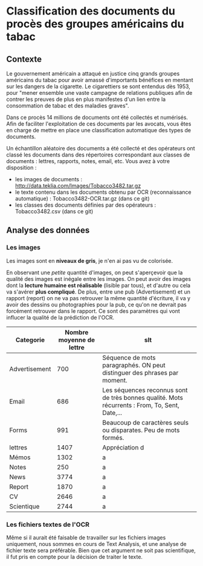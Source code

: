 # Classification des documents du procès des groupes américains du tabac


## Contexte 

Le gouvernement américain a attaqué en justice cinq grands groupes américains du tabac pour avoir amassé d'importants bénéfices en mentant sur les dangers de la cigarette. Le cigarettiers  se sont entendus dès 1953, pour "mener ensemble une vaste campagne de relations publiques afin de contrer les preuves de plus en plus manifestes d'un lien entre la consommation de tabac et des maladies graves". 

Dans ce procès 14 millions de documents ont été collectés et numérisés. Afin de faciliter l'exploitation de ces documents par les avocats, vous êtes en charge de mettre en place une classification automatique des types de documents. 

Un échantillon aléatoire des documents a été collecté et des opérateurs ont classé les documents dans des répertoires correspondant aux classes de documents : lettres, rapports, notes, email, etc. Vous avez à votre disposition : 

- les images de documents : http://data.teklia.com/Images/Tobacco3482.tar.gz
- le texte contenu dans les documents obtenu par OCR (reconnaissance automatique) : Tobacco3482-OCR.tar.gz  (dans ce git)
- les classes des documents définies par des opérateurs : Tobacco3482.csv (dans ce git)


## Analyse des données

### Les images 

Les images sont en **niveaux de gris**, je n'en ai pas vu de colorisée.

En observant une _petite_ quantité d'images, on peut s'aperçevoir que la qualité des images est inégale entre les images. On peut avoir des images dont la **lecture humaine est réalisable** (lisible par tous), et d'autre ou  cela va s'avérer **plus compliqué**. De plus, entre une pub (Advertisement) et un rapport (report) on ne va pas retrouver la même quantité d'écriture, il va y avoir des dessins ou photographies pour la pub, ce qu'on ne devrait pas forcément retrouver dans le rapport. Ce sont des paramètres qui vont influcer la qualité de la prédiction de l'OCR. 

|Categorie|Nombre moyenne de lettre|slt|
|-----------------------------------|------|---|
|  Advertisement |  700 |Séquence de mots paragraphés. ON peut distinguer des phrases par moment.|
|  Email         |  686 |Les séquences reconnus sont de très bonnes qualité. Mots récurrents : From, To, Sent, Date,...|
|  Forms        | 991  |Beaucoup de caractères seuls ou disparates. Peu de mots formés.|
|  lettres      | 1407 |Appréciation d|
|  Mémos         | 1302 |a|
|  Notes         | 250  |a|
|  News          | 3774 |a|
| Report        | 1870 |a|
|  CV            | 2646 |a|
|  Scientique    | 2744 |a|

### Les fichiers textes de l'OCR
Même si il aurait été faisable de travailler sur les fichiers images uniquement, nous sommes en cours de Text Analysis, et une analyse de  fichier texte sera préférable. Bien que cet argument ne soit pas scientifique, il fut pris en compte pour la décision de traiter le texte. 
